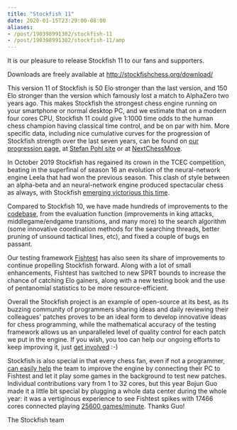 ```yaml
---
title: "Stockfish 11"
date: 2020-01-15T23:29:00-08:00
aliases:
- /post/190398991302/stockfish-11
- /post/190398991302/stockfish-11/amp
---
```


It is our pleasure to release Stockfish 11 to our fans and supporters.

Downloads are freely available at <http://stockfishchess.org/download/>

This version 11 of Stockfish is 50 Elo stronger than the last version,
and 150 Elo stronger than the version which famously lost a match to
AlphaZero two years ago. This makes Stockfish the strongest chess engine
running on your smartphone or normal desktop PC, and we estimate that on
a modern four cores CPU, Stockfish 11 could give 1:1000 time odds to the
human chess champion having classical time control, and be on par with
him. More specific data, including nice cumulative curves for the
progression of Stockfish strength over the last seven years, can be
found on [our progression
page](https://github.com/glinscott/fishtest/wiki/Regression-Tests), at
[Stefan Pohl site](https://www.sp-cc.de/index.htm) or at
[NextChessMove](https://nextchessmove.com/dev-builds).

In October 2019 Stockfish has regained its crown in the TCEC
competition, beating in the superfinal of season 16 an evolution of the
neural-network engine Leela that had won the previous season. This clash
of style between an alpha-beta and an neural-network engine produced
spectacular chess as always, with Stockfish [emerging victorious this
time](http://mytcecexperience.blogspot.com/2019/10/season-16-superfinal-games-91-100.html).

Compared to Stockfish 10, we have made hundreds of improvements to the
[codebase](https://github.com/official-stockfish/Stockfish), from the
evaluation function (improvements in king attacks, middlegame/endgame
transitions, and many more) to the search algorithm (some innovative
coordination methods for the searching threads, better pruning of
unsound tactical lines, etc), and fixed a couple of bugs en passant.

Our testing framework [Fishtest](https://tests.stockfishchess.org/tests)
has also seen its share of improvements to continue propelling Stockfish
forward. Along with a lot of small enhancements, Fishtest has switched
to new SPRT bounds to increase the chance of catching Elo gainers, along
with a new testing book and the use of pentanomial statistics to be more
resource-efficient.

Overall the Stockfish project is an example of open-source at its best,
as its buzzing community of programmers sharing ideas and daily
reviewing their colleagues' patches proves to be an ideal form to
develop innovative ideas for chess programming, while the mathematical
accuracy of the testing framework allows us an unparalleled level of
quality control for each patch we put in the engine. If you wish, you
too can help our ongoing efforts to keep improving it, just [get
involved](https://stockfishchess.org/get-involved/) :-)

Stockfish is also special in that every chess fan, even if not a
programmer, [can easily
help](https://github.com/glinscott/fishtest/wiki) the team to improve
the engine by connecting their PC to Fishtest and let it play some games
in the background to test new patches. Individual contributions vary
from 1 to 32 cores, but this year Bojun Guo made it a little bit special
by plugging a whole data center during the whole year: it was a
vertiginous experience to see Fishtest spikes with 17466 cores connected
playing [25600
games/minute](https://groups.google.com/forum/?fromgroups=#!topic/fishcooking/lebEmG5vgng%5B1-25%5D).
Thanks Guo!

The Stockfish team
